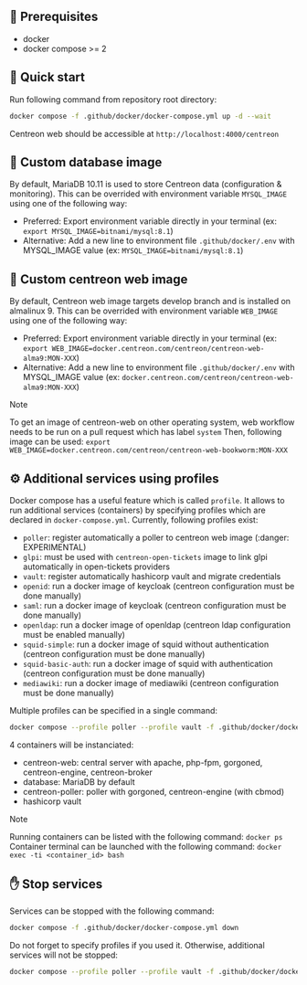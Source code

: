 

## :memo: Prerequisites

* docker
* docker compose >= 2

## :rocket: Quick start

Run following command from repository root directory:

```bash
docker compose -f .github/docker/docker-compose.yml up -d --wait
```

Centreon web should be accessible at `http://localhost:4000/centreon`

## :toolbox: Custom database image

By default, MariaDB 10.11 is used to store Centreon data (configuration & monitoring).
This can be overrided with environment variable `MYSQL_IMAGE` using one of the following way:
* Preferred: Export environment variable directly in your terminal (ex: `export MYSQL_IMAGE=bitnami/mysql:8.1`)
* Alternative: Add a new line to environment file `.github/docker/.env` with MYSQL_IMAGE value (ex: `MYSQL_IMAGE=bitnami/mysql:8.1`)


## :toolbox: Custom centreon web image

By default, Centreon web image targets develop branch and is installed on almalinux 9.
This can be overrided with environment variable `WEB_IMAGE` using one of the following way:
* Preferred: Export environment variable directly in your terminal (ex: `export WEB_IMAGE=docker.centreon.com/centreon/centreon-web-alma9:MON-XXX`)
* Alternative: Add a new line to environment file `.github/docker/.env` with MYSQL_IMAGE value (ex: `docker.centreon.com/centreon/centreon-web-alma9:MON-XXX`)

> [!NOTE]
> To get an image of centreon-web on other operating system, web workflow needs to be run on a pull request which has label `system`
> Then, following image can be used: `export WEB_IMAGE=docker.centreon.com/centreon/centreon-web-bookworm:MON-XXX`



## :gear: Additional services using profiles

Docker compose has a useful feature which is called `profile`.
It allows to run additional services (containers) by specifying profiles which are declared in `docker-compose.yml`.
Currently, following profiles exist:
* `poller`: register automatically a poller to centreon web image (:danger: EXPERIMENTAL)
* `glpi`: must be used with `centreon-open-tickets` image to link glpi automatically in open-tickets providers
* `vault`: register automatically hashicorp vault and migrate credentials
* `openid`: run a docker image of keycloak (centreon configuration must be done manually)
* `saml`: run a docker image of keycloak (centreon configuration must be done manually)
* `openldap`: run a docker image of openldap (centreon ldap configuration must be enabled manually)
* `squid-simple`: run a docker image of squid without authentication (centreon configuration must be done manually)
* `squid-basic-auth`: run a docker image of squid with authentication (centreon configuration must be done manually)
* `mediawiki`: run a docker image of mediawiki (centreon configuration must be done manually)

Multiple profiles can be specified in a single command:

```bash
docker compose --profile poller --profile vault -f .github/docker/docker-compose.yml up -d --wait
```

4 containers will be instanciated:
* centreon-web: central server with apache, php-fpm, gorgoned, centreon-engine, centreon-broker
* database: MariaDB by default
* centreon-poller: poller with gorgoned, centreon-engine (with cbmod)
* hashicorp vault

> [!NOTE]
> Running containers can be listed with the following command: `docker ps`
> Container terminal can be launched with the following command: `docker exec -ti <container_id> bash`


## :hand: Stop services

Services can be stopped with the following command:

```bash
docker compose -f .github/docker/docker-compose.yml down
```

Do not forget to specify profiles if you used it. Otherwise, additional services will not be stopped:

```bash
docker compose --profile poller --profile vault -f .github/docker/docker-compose.yml down
```
